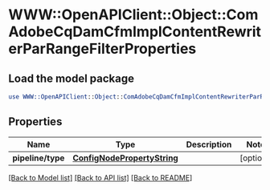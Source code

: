 # WWW::OpenAPIClient::Object::ComAdobeCqDamCfmImplContentRewriterParRangeFilterProperties

## Load the model package
```perl
use WWW::OpenAPIClient::Object::ComAdobeCqDamCfmImplContentRewriterParRangeFilterProperties;
```

## Properties
Name | Type | Description | Notes
------------ | ------------- | ------------- | -------------
**pipeline/type** | [**ConfigNodePropertyString**](ConfigNodePropertyString.md) |  | [optional] 

[[Back to Model list]](../README.md#documentation-for-models) [[Back to API list]](../README.md#documentation-for-api-endpoints) [[Back to README]](../README.md)


